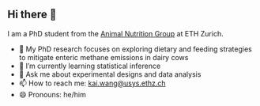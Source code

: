 ## Hi there 👋

I am a PhD student from the [Animal Nutrition Group](https://an.ias.ethz.ch/en) at ETH Zurich.

- 🔭 My PhD research focuses on exploring dietary and feeding strategies to mitigate enteric methane emissions in dairy cows
- 🌱 I’m currently learning statistical inference
- 💬 Ask me about experimental designs and data analysis
- 📫 How to reach me: kai.wang@usys.ethz.ch
- 😄 Pronouns: he/him

<!--
**WangKai7kkw/WangKai7kkw** is a ✨ _special_ ✨ repository because its `README.md` (this file) appears on your GitHub profile.

Here are some ideas to get you started:

- 🔭 I’m currently working on 
- 🌱 I’m currently learning Statistical Inference
- 👯 I’m looking to collaborate on applying 
- 🤔 I’m looking for help with ...
- 💬 Ask me about ...
- 📫 How to reach me: ...
- 😄 Pronouns: ...
- ⚡ Fun fact: ...
-->
